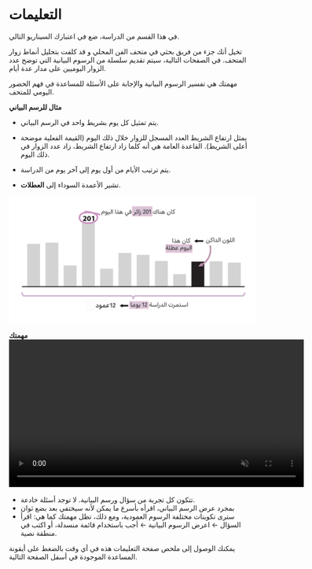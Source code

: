 # التعليمات

في هذا القسم من الدراسة، ضع في اعتبارك السيناريو التالي.

<div class="hover-box">
تخيل أنك جزء من فريق بحثي في متحف الفن المحلي و قد كلفت بتحليل أنماط زوار المتحف.
<!-- أنت جزء من فريق بحثي في ​​متحف الفن المحلي الخاص بك، ومكلف بتحليل أنماط الزوار. -->
في الصفحات التالية، سيتم تقديم سلسلة من الرسوم البيانية التي توضح عدد الزوار اليوميين على مدار عدة أيام.

مهمتك هي تفسير الرسوم البيانية والإجابة على الأسئلة للمساعدة في فهم الحضور اليومي للمتحف.
</div>

<!-- -------------------------------------------- -->
<div class="highlight-box">
<b>مثال للرسم البياني</b>
</div>

- يتم تمثيل كل يوم بشريط واحد في الرسم البياني.

- يمثل ارتفاع الشريط العدد المسجل للزوار خلال ذلك اليوم (القيمة الفعلية موضحة أعلى الشريط). القاعدة العامة هي أنه كلما زاد ارتفاع الشريط، زاد عدد الزوار في ذلك اليوم.

- يتم ترتيب الأيام من أول يوم إلى آخر يوم من الدراسة.

<!-- - تشير الأشرطة ذات الألوان الداكنة إلى **العطلات** -->
- تشير الأعمدة السوداء إلى **العطلات**.

<!-- ![Image of a barchart used in this study](ar/intro-bar-bar.svg) -->
![Image of a barchart used in this study](ar/intro-bar-bar.png)

<!-- -------------------------------------------- -->
<div class="highlight-box">
<b> مهمتك</b>
</div>

<div style="text-align: center;">
  <video width="600" controls autoplay loop muted><source src="ar/intro-bar-task.mp4" type="video/mp4"></video>
</div>

- تتكون كل تجربة من سؤال ورسم البيانية. لا توجد أسئلة خادعة.
- بمجرد عرض الرسم البياني، اقرأه بأسرع ما يمكن لأنه سيختفي بعد بضع ثوان
- سترى تكوينات مختلفة الرسوم العمودية، ومع ذلك، تظل مهمتك كما هي:
 اقرأ السؤال ← اعرض الرسوم البيانية ← أجب باستخدام قائمة منسدلة، أو اكتب في منطقة نصية.
<!-- ![Example of how to answer a question in this study](en/intro-bar-task.gif) -->


يمكنك الوصول إلى ملخص صفحة التعليمات هذه في أي وقت بالضغط على أيقونة المساعدة الموجودة في أسفل الصفحة التالية.